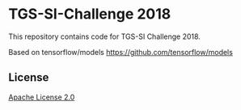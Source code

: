 # TGS-SI-Challenge 2018

This repository contains code for TGS-SI Challenge 2018.

Based on tensorflow/models https://github.com/tensorflow/models
## License

[Apache License 2.0](LICENSE)
